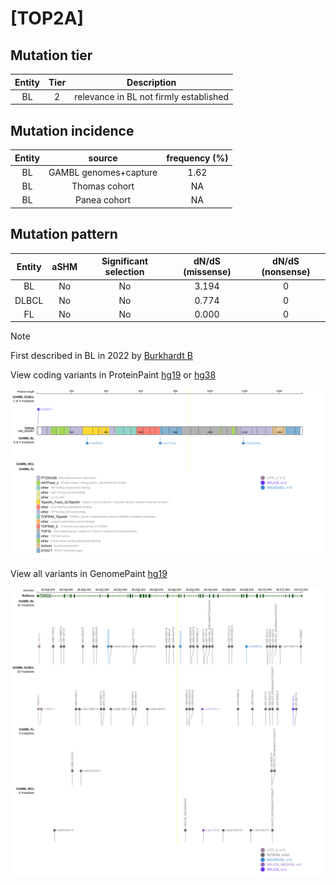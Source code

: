 # [TOP2A]

## Mutation tier

|Entity|Tier|Description                           |
|:------:|:----:|--------------------------------------|
|BL    |2   |relevance in BL not firmly established|
## Mutation incidence

|Entity|source               |frequency (%)|
|:------:|:---------------------:|:-------------:|
|BL    |GAMBL genomes+capture|1.62         |
|BL    |Thomas cohort        |  NA         |
|BL    |Panea cohort         |  NA         |

## Mutation pattern

|Entity|aSHM|Significant selection|dN/dS (missense)|dN/dS (nonsense)|
|:------:|:----:|:---------------------:|:----------------:|:----------------:|
|BL    |No  |No                   |3.194           |0               |
|DLBCL |No  |No                   |0.774           |0               |
|FL    |No  |No                   |0.000           |0               |


> [!NOTE]
> First described in BL in 2022 by [Burkhardt B](https://pubmed.ncbi.nlm.nih.gov/35794096)

View coding variants in ProteinPaint [hg19](https://www.bcgsc.ca/downloads/morinlab/GAMBL/test/genes/TOP2A_protein.html)  or [hg38](https://www.bcgsc.ca/downloads/morinlab/GAMBL/test/genes/TOP2A_protein_hg38.html)

![image](images/proteinpaint/TOP2A_NM_001067.svg)

View all variants in GenomePaint [hg19](https://www.bcgsc.ca/downloads/morinlab/GAMBL/test/genes/TOP2A.html)

![image](images/proteinpaint/TOP2A.svg)
